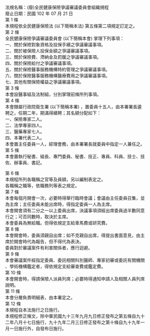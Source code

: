 法規名稱：(廢)全民健康保險爭議審議委員會組織規程  
廢止日期：民國 102 年 07 月 21 日  
第 1 條  
本規程依全民健康保險法 (以下簡稱本法) 第五條第二項規定訂定之。  
第 2 條  
全民健康保險爭議審議委員會 (以下簡稱本會) 掌理下列事項：  
一、關於保險對象資格及投保手續之爭議審議事項。  
二、關於被保險人投保金額之爭議審議事項。  
三、關於保險費、滯納金及罰鍰之爭議審議事項。  
四、關於保險給付之爭議審議事項。  
五、關於保險醫事服務機構特約管理之爭議審議事項。  
六、關於保險醫事服務機構醫療費用之爭議審議事項。  
七、其他有關保險權益之爭議審議事項。  
第 3 條  
本會設醫事組及法制組，分別掌理前條所列事項。  
第 4 條  
本會隸屬行政院衛生署 (以下簡稱本署) ，置委員十五人，由本署署長遴  
聘之，任期二年，期滿得續聘；其名額分配如下：  
一、保險專家二人。  
二、法學專家四人。  
三、醫藥專家七人。  
四、本署代表二人。  
本會置主任委員一人，綜理會務，由本署署長就委員中指定一人兼任之。  
第 5 條  
本會置執行秘書、組長、專門委員、秘書、技正、專員、科員、技士、技  
佐、辦事員、書記。  


第 6 條  
本規程所列各職稱之官等及員額，另以編制表定之。  
各職稱之職等，依職務列等表之規定。  
第 7 條  
本會每個月開會一次，必要時得舉行臨時會議；會議由主任委員召集，並  
為主席；主任委員未能出席時，得指定委員一人為主席。  
本會開會須有二分之一以上委員出席，決議事項須經出席委員過半數同意  
行之；可否同數時，取決於主席。  
本會委員為無給職。但得依規定支給車馬費或研究費。  
第 8 條  
本會開會時，委員須親自出席；如不克親自出席，得提出書面意見，由主  
席於開會時代為報告，但不得代為表決。  
委員對於審議案件有利害關係者，應行迴避。  
第 9 條  
本會審議案件經指定委員、委託相關科別醫師、專家初審或委託有關機關  
、學術機構鑑定者，得依規定支給審查費或鑑定費。  
第 10 條  
本會開會時，得請保險人派員列席；必要時得通知申請人及相關人員列席  
說明。  
第 11 條  
本會分層負責明細表，由本署定之。  
第 12 條  
本規程自本法施行之日施行。  
本規程修正條文，除中華民國九十三年九月九日修正發布之第五條自九十  
二年八月十七日施行，九十九年二月三日修正發布之第十條自九十九年一  
月一日施行外，自發布日施行。  



